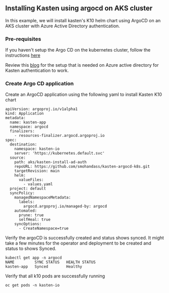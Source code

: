 ## Installing Kasten using argocd on AKS cluster

In this example, we will install kasten's K10 helm chart using ArgoCD on an AKS cluster with Azure Active Directory authentication. 

### Pre-requisites 
If you haven't setup the Argo CD on the kubernetes cluster, follow the instructions [here](https://github.com/smohandass/kasten-argocd-k8s/blob/main/README.md)

Review this [blog](https://www.kasten.io/kubernetes/resources/blog/posts/using-azure-ad-with-kasten-k10-for-authentication-and-authorization) for the setup that is needed on Azure active directory for Kasten authentication to work.

### Create Argo CD application

Create an ArgoCD application using the following yaml to install Kasten K10 chart 

```
apiVersion: argoproj.io/v1alpha1
kind: Application
metadata:
  name: kasten-app
  namespace: argocd
  finalizers:
    - resources-finalizer.argocd.argoproj.io
spec:
  destination:
    namespace: kasten-io
    server: 'https://kubernetes.default.svc'
  source:
    path: aks/kasten-install-ad-auth
    repoURL: https://github.com/smohandass/kasten-argocd-k8s.git
    targetRevision: main
    helm:
      valueFiles:
        - values.yaml 
  project: default
  syncPolicy:
    managedNamespaceMetadata:
      labels:
        argocd.argoproj.io/managed-by: argocd
    automated: 
      prune: true
      selfHeal: true
    syncOptions:
      - CreateNamespace=true
```

Verify the argoCD is successfully created and status shows synced. It might take a few minutes for the operator and deployment to be created and status to shows Synced.

```
kubectl get app -n argocd
NAME         SYNC STATUS   HEALTH STATUS
kasten-app   Synced        Healthy
```

Verify that all k10 pods are successfully running 

```
oc get pods -n kasten-io
```
